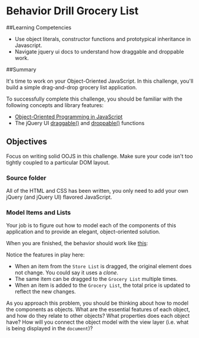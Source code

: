 # Behavior Drill Grocery List

##Learning Competencies
- Use object literals, constructor functions and prototypical inheritance in Javascript.
- Navigate jquery ui docs to understand how draggable and droppable work.

##Summary

 It's time to work on your Object-Oriented JavaScript.  In this challenge, you'll build a simple drag-and-drop grocery list application.

To successfully complete this challenge, you should be familiar with the following concepts and library features:

- [Object-Oriented Programming in JavaScript](https://developer.mozilla.org/en-US/docs/JavaScript/Introduction_to_Object-Oriented_JavaScript)
- The jQuery UI [draggable()](http://api.jqueryui.com/draggable/) and [droppable()](http://api.jqueryui.com/droppable/) functions

## Objectives

Focus on writing solid OOJS in this challenge.  Make sure your code isn't too tightly coupled to a particular DOM layout.

### Source folder

All of the HTML and CSS has been written, you only need to add your own jQuery (and jQuery UI) flavored JavaScript.

### Model Items and Lists

Your job is to figure out how to model each of the components of this application and to provide an elegant, object-oriented solution.

When you are finished, the behavior should work like [this](http://www.youtube.com/embed/762iZEIsvVU?rel=0):

Notice the features in play here:

- When an item from the `Store List` is dragged, the original element does not change.  You could say it uses a *clone*.
- The same item can be dragged to the `Grocery List` multiple times.
- When an item is added to the `Grocery List`, the total price is updated to reflect the new changes.

As you approach this problem, you should be thinking about how to model the components as objects.  What are the essential features of each object, and how do they relate to other objects?  What properties does each object have?  How will you connect the object model with the view layer (i.e. what is being displayed in the `document`)?
